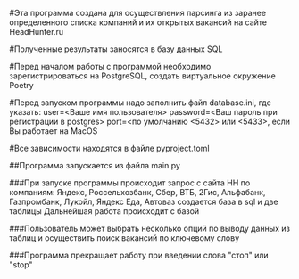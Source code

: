 #Эта программа создана для осуществления парсинга
из заранее определенного списка компаний и их открытых вакансий
на сайте HeadHunter.ru

#Полученные результаты заносятся в базу данных SQL

#Перед началом работы с программой необходимо
зарегистрироваться на PostgreSQL, создать виртуальное окружение Poetry

#Перед запуском программы надо заполнить файл database.ini, где указать:
user=<Ваше имя пользователя>
password=<Ваш пароль при регистрации в postgres>
port=<по умолчанию <5432> или <5433>, если Вы работает на MacOS

#Все зависимости находятся в файле pyproject.toml

##Программа запускается из файла main.py

###При запуске программы происходит запрос с сайта НН по компаниям:
Яндекс, Россельхозбанк, Сбер, ВТБ,
2Гис, Альфабанк, Газпромбанк, Лукойл,
Яндекс Еда, Автоваз
создается база в sql и две таблицы Дальнейшая работа происходит с базой

###Пользователь может выбрать несколько опций по выводу данных из таблиц и
осуществить поиск вакансий по ключевому слову

###Программа прекращает работу при введении слова "стоп" или "stop"